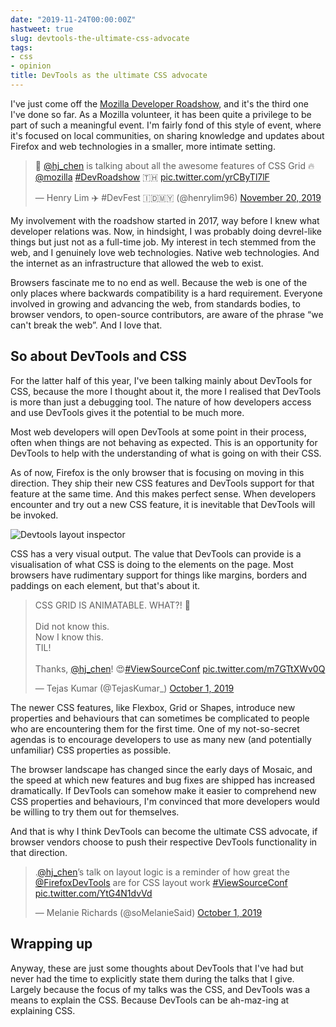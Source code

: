 ```yaml
---
date: "2019-11-24T00:00:00Z"
hastweet: true
slug: devtools-the-ultimate-css-advocate
tags:
- css
- opinion
title: DevTools as the ultimate CSS advocate
---
```

I've just come off the [Mozilla Developer Roadshow](https://mozilla-tito-devr.netlify.com/), and it's the third one I've done so far. As a Mozilla volunteer, it has been quite a privilege to be part of such a meaningful event. I'm fairly fond of this style of event, where it's focused on local communities, on sharing knowledge and updates about Firefox and web technologies in a smaller, more intimate setting.

<blockquote class="twitter-tweet"><p lang="en" dir="ltr">📢 <a href="https://twitter.com/hj_chen?ref_src=twsrc%5Etfw">@hj_chen</a> is talking about all the awesome features of CSS Grid 🔥<a href="https://twitter.com/mozilla?ref_src=twsrc%5Etfw">@mozilla</a> <a href="https://twitter.com/hashtag/DevRoadshow?src=hash&amp;ref_src=twsrc%5Etfw">#DevRoadshow</a> 🇹🇭 <a href="https://t.co/yrCByTl7lF">pic.twitter.com/yrCByTl7lF</a></p>&mdash; Henry Lim ✈️ #DevFest 🇮🇩🇲🇾 (@henrylim96) <a href="https://twitter.com/henrylim96/status/1197146053176225793?ref_src=twsrc%5Etfw">November 20, 2019</a></blockquote>

My involvement with the roadshow started in 2017, way before I knew what developer relations was. Now, in hindsight, I was probably doing devrel-like things but just not as a full-time job. My interest in tech stemmed from the web, and I genuinely love web technologies. Native web technologies. And the internet as an infrastructure that allowed the web to exist.

Browsers fascinate me to no end as well. Because the web is one of the only places where backwards compatibility is a hard requirement. Everyone involved in growing and advancing the web, from standards bodies, to browser vendors, to open-source contributors, are aware of the phrase “we can't break the web”. And I love that.

## So about DevTools and CSS

For the latter half of this year, I've been talking mainly about DevTools for CSS, because the more I thought about it, the more I realised that DevTools is more than just a debugging tool. The nature of how developers access and use DevTools gives it the potential to be much more.

Most web developers will open DevTools at some point in their process, often when things are not behaving as expected. This is an opportunity for DevTools to help with the understanding of what is going on with their CSS.

As of now, Firefox is the only browser that is focusing on moving in this direction. They ship their new CSS features and DevTools support for that feature at the same time. And this makes perfect sense. When developers encounter and try out a new CSS feature, it is inevitable that DevTools will be invoked.

<img srcset="/assets/images/posts/devtools-css/browsers-480.jpg 480w, /assets/images/posts/devtools-css/browsers-640.jpg 640w, /assets/images/posts/devtools-css/browsers-960.jpg 960w, /assets/images/posts/devtools-css/browsers-1280.jpg 1280w" sizes="(max-width: 400px) 100vw, (max-width: 960px) 75vw, 640px" src="/assets/images/posts/devtools-css/browsers-640.jpg" alt="Devtools layout inspector">

CSS has a very visual output. The value that DevTools can provide is a visualisation of what CSS is doing to the elements on the page. Most browsers have rudimentary support for things like margins, borders and paddings on each element, but that's about it.

<blockquote class="twitter-tweet" data-conversation="none"><p lang="en" dir="ltr">CSS GRID IS ANIMATABLE. WHAT?! 🤯<br><br>Did not know this. <br>Now I know this. <br>TIL!<br><br>Thanks, <a href="https://twitter.com/hj_chen?ref_src=twsrc%5Etfw">@hj_chen</a>! 😍<a href="https://twitter.com/hashtag/ViewSourceConf?src=hash&amp;ref_src=twsrc%5Etfw">#ViewSourceConf</a> <a href="https://t.co/m7GTtXWv0Q">pic.twitter.com/m7GTtXWv0Q</a></p>&mdash; Tejas Kumar (@TejasKumar_) <a href="https://twitter.com/TejasKumar_/status/1179012406418251776?ref_src=twsrc%5Etfw">October 1, 2019</a></blockquote>

The newer CSS features, like Flexbox, Grid or Shapes, introduce new properties and behaviours that can sometimes be complicated to people who are encountering them for the first time. One of my not-so-secret agendas is to encourage developers to use as many new (and potentially unfamiliar) CSS properties as possible.

The browser landscape has changed since the early days of Mosaic, and the speed at which new features and bug fixes are shipped has increased dramatically. If DevTools can somehow make it easier to comprehend new CSS properties and behaviours, I'm convinced that more developers would be willing to try them out for themselves.

And that is why I think DevTools can become the ultimate CSS advocate, if browser vendors choose to push their respective DevTools functionality in that direction.

<blockquote class="twitter-tweet"><p lang="en" dir="ltr">.<a href="https://twitter.com/hj_chen?ref_src=twsrc%5Etfw">@hj_chen</a>’s talk on layout logic is a reminder of how great the <a href="https://twitter.com/FirefoxDevTools?ref_src=twsrc%5Etfw">@FirefoxDevTools</a> are for CSS layout work <a href="https://twitter.com/hashtag/ViewSourceConf?src=hash&amp;ref_src=twsrc%5Etfw">#ViewSourceConf</a> <a href="https://t.co/YtG4N1dvVd">pic.twitter.com/YtG4N1dvVd</a></p>&mdash; Melanie Richards (@soMelanieSaid) <a href="https://twitter.com/soMelanieSaid/status/1179010663009718272?ref_src=twsrc%5Etfw">October 1, 2019</a></blockquote>

## Wrapping up

Anyway, these are just some thoughts about DevTools that I've had but never had the time to explicitly state them during the talks that I give. Largely because the focus of my talks was the CSS, and DevTools was a means to explain the CSS. Because DevTools can be ah-maz-ing at explaining CSS.
